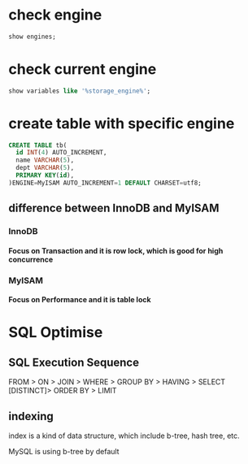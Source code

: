 # check engine

```sql
show engines;
```

# check current engine

```sql
show variables like '%storage_engine%';
```

# create table with specific engine

```sql
CREATE TABLE tb(
  id INT(4) AUTO_INCREMENT,
  name VARCHAR(5),
  dept VARCHAR(5),
  PRIMARY KEY(id),
)ENGINE=MyISAM AUTO_INCREMENT=1 DEFAULT CHARSET=utf8;
```
## difference between InnoDB and MyISAM

### InnoDB
#### Focus on Transaction and it is row lock, which is good for high concurrence

### MyISAM
#### Focus on Performance and it is table lock

# SQL Optimise
## SQL Execution Sequence
FROM > ON > JOIN > WHERE > GROUP BY > HAVING > SELECT [DISTINCT]> ORDER BY > LIMIT

## indexing
index is a kind of data structure, which include b-tree, hash tree, etc.

MySQL is using b-tree by default